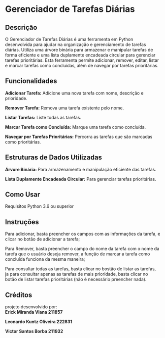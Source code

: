 # Gerenciador de Tarefas Diárias
## Descrição
O Gerenciador de Tarefas Diárias é uma ferramenta em Python desenvolvida para ajudar na organização e gerenciamento de tarefas diárias. Utiliza uma árvore binária para armazenar e manipular tarefas de forma eficiente e uma lista duplamente encadeada circular para gerenciar tarefas prioritárias. Esta ferramenta permite adicionar, remover, editar, listar e marcar tarefas como concluídas, além de navegar por tarefas prioritárias.

## Funcionalidades
**Adicionar Tarefa:** Adicione uma nova tarefa com nome, descrição e prioridade.  

**Remover Tarefa:** Remova uma tarefa existente pelo nome.  

**Listar Tarefas:** Liste todas as tarefas.  

**Marcar Tarefa como Concluída:** Marque uma tarefa como concluída.  

**Navegar por Tarefas Prioritárias:** Percorra as tarefas que são marcadas como prioritárias.  

## Estruturas de Dados Utilizadas
**Árvore Binária:** Para armazenamento e manipulação eficiente das tarefas.  

**Lista Duplamente Encadeada Circular:** Para gerenciar tarefas prioritárias.  

## Como Usar
Requisitos
Python 3.6 ou superior

## Instruções 

Para adicionar, basta preencher os campos com as informações da tarefa, e clicar no botão de adicionar a tarefa;  

Para Remover, basta preencher o campo do nome da tarefa com o nome da tarefa que o usuário deseja remover, a função de marcar a tarefa como concluída funciona da mesma maneira;  

Para consultar todas as tarefas, basta clicar no bostão de listar as tarefas, ja para consultar apenas as tarefas de mais prioridade, basta clicar no botão de listar tarefas prioritárias (não é necessário preencher nada).  

## Créditos
projeto desenvolvido por:  
**Erick Miranda Viana 211857**  

**Leonardo Kuntz Oliveira 222831**  

**Victor Santos Borba 211932**


